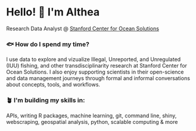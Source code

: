 <h1 align="left"> Hello! 🔆 I'm Althea </h1>

Research Data Analyst @ [Stanford Center for Ocean Solutions](https://oceansolutions.stanford.edu/)

### :fish: How do I spend my time?

I use data to explore and vizualize Illegal, Unreported, and Unregulated (IUU) fishing, and other transdisciplinarity research at Stanford Center for Ocean Solutions. I also enjoy supporting scientists in their open-science and data management journeys through formal and informal conversations about concepts, tools, and workflows. 

### 🪴 I'm building my skills in: 

APIs, writing R packages, machine learning, git, command line, shiny, webscraping, geospatial analysis, python, scalable computing & more 

<!--
**theamarks/theamarks** is a ✨ _special_ ✨ repository because its `README.md` (this file) appears on your GitHub profile.

Here are some ideas to get you started:

- 🔭 I’m currently working on ...
- 🌱 I’m currently learning ...
- 👯 I’m looking to collaborate on ...
- 🤔 I’m looking for help with ...
- 💬 Ask me about ...
- 📫 How to reach me: ...
- 😄 Pronouns: ...
- ⚡ Fun fact: ...

emoji directory: https://gist.github.com/rxaviers/7360908
-->
